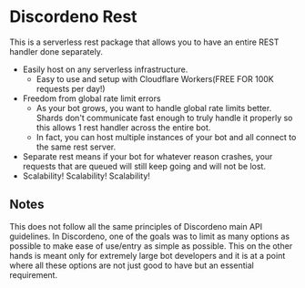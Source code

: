 # Discordeno Rest

This is a serverless rest package that allows you to have an entire REST handler done separately.

- Easily host on any serverless infrastructure.
  - Easy to use and setup with Cloudflare Workers(FREE FOR 100K requests per day!)
-	Freedom from global rate limit errors
	- As your bot grows, you want to handle global rate limits better. Shards don't communicate fast enough to truly handle it properly so this allows 1 rest handler across the entire bot.
	- In fact, you can host multiple instances of your bot and all connect to the same rest server.
- Separate rest means if your bot for whatever reason crashes, your requests that are queued will still keep going and will not be lost.
- Scalability! Scalability! Scalability!

## Notes

This does not follow all the same principles of Discordeno main API guidelines. In Discordeno, one of the goals was to limit as many options as possible to make ease of use/entry as simple as possible. This on the other hands is meant only for extremely large bot developers and it is at a point where all these options are not just good to have but an essential requirement.
